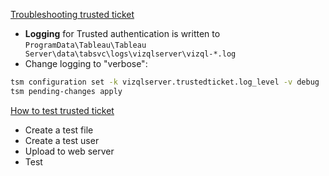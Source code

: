 [Troubleshooting trusted ticket](https://help.tableau.com/v2020.3/server/en-us/trusted_auth_trouble.htm)

- **Logging** for Trusted authentication is written to `ProgramData\Tableau\Tableau Server\data\tabsvc\logs\vizqlserver\vizql-*.log`
- Change logging to "verbose":

```bash
tsm configuration set -k vizqlserver.trustedticket.log_level -v debug
tsm pending-changes apply
```

[How to test trusted ticket](https://help.tableau.com/v2020.3/server/en-us/trusted_auth_testing.htm)
- Create a test file
- Create a test user
- Upload to web server
- Test
